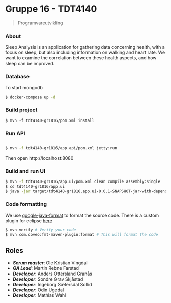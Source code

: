 # Gruppe 16 - TDT4140
> Programvareutvikling

### About

Sleep Analysis is an application for gathering data concerning health,
with a focus on sleep, but also including information on walking and heart rate.
We want to examine the correlation between these health aspects, and how sleep
can be improved.

### Database

To start mongodb
```bash
$ docker-compose up -d
```

### Build project

```
$ mvn -f tdt4140-gr1816/pom.xml install
```

### Run API

```bash

$ mvn -f tdt4140-gr1816/app.api/pom.xml jetty:run
```
Then open http://localhost:8080


### Build and run UI

```bash
$ mvn -f tdt4140-gr1816/app.ui/pom.xml clean compile assembly:single
$ cd tdt4140-gr1816/app.ui
$ java -jar target/tdt4140-gr1816.app.ui-0.0.1-SNAPSHOT-jar-with-dependencies.jar
```


### Code formatting

We use [google-java-format](https://github.com/google/google-java-format) to format the source code.
There is a custom plugin for eclipse [here](https://github.com/google/google-java-format#eclipse)

```bash
$ mvn verify # Verify your code
$ mvn com.coveo:fmt-maven-plugin:format # This will format the code
```


## Roles

- ___Scrum master___: Ole Kristian Vingdal
- ___QA Lead___: Martin Rebne Farstad
- ___Developer___: Anders Ottersland Granås
- ___Developer___: Sondre Grav Skjåstad
- ___Developer___: Ingeborg Sætersdal Sollid
- ___Developer___: Odin Ugedal
- ___Developer___: Mathias Wahl

